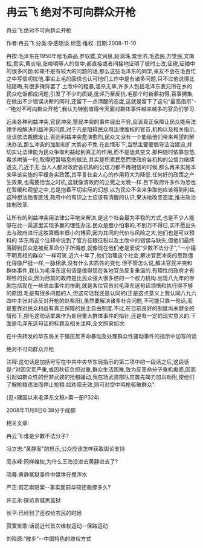 # 冉云飞  绝对不可向群众开枪    
    
冉云飞:绝对不可向群众开枪    
作者:冉云飞.分类:杂感随谈.标签:维权 .日期:2008-11-10    
冉按:毛泽东在1950年给毛森品,罗驭雄,文涧泉,赵浦珠,粟世济,毛逸民,方觉民,文南松,君实,黄炎培,张峻明等人的信中,都直接或者间接地证明了彼时土改,征税,征粮中的很多问题.如果不是有较大的问题的话,那么这些毛泽东的同学,亲友不会在毛百忙之中写信叨扰他,事实上毛的回信也认可他们工作中是有诸多问题,只不过他说得比较隐晦,有很多掩饰罢了.土改中的粗暴,滥杀无辜,许多人包括毛泽东表兄所在乡的民众吃饭都成问题,引发了不少的质疑,批评乃至反抗.毛那个时新鼎初得,百事猬集,在做出不少错误决断的同时,还留下一点清醒的态度,这就是留下了这句“最高指示"--“绝对不可向群众开枪",我认为特别值得今天面对群体事件越来越多的官员们学习.    
近来各种利益冲突,官民冲突,警民冲突的事件层出不穷,应该真正保障让民众能用法律手段解决利益冲突问题,对于凡是阻碍民众用法律维权的官员,机构以及相关指示,应该依法裁撤废止.否则利益冲突愈演愈烈,民众又没有一个能给他们带来希望的解决办法,那么冲突的加剧和扩大势必不免.在此情形下,当然主要要倡导法治建设,并切实让法律能为民众争取利益起到真正的作用,而不是徒具空文.那种随时依靠忽悠,希求哄骗一时,取得短暂喘息的做法,其实是积累民怨而使政府各机构的公信力继续透支,几近于无.当人人都对政府各机构的公信力都不再相信的时候,那么再来实施本来早该实施的平缓务实政策,其平复社会人心的作用将大为降低.任何好的政策之产生效果,也需要恰当之时机,这就像清政府的立宪之太晚一样.目下政府许多作为恐也在暂缓和观望之中,总是抱着不切实际的幻想,以为民众不会来争取他应该得到利益,这种想法贻害匪浅,政府中的有识之士应该有清醒的认识,果决地改变态度,推进政治体制改革.    
让所有的利益冲突用法律公平地来解决,是这个社会最为平稳的方式,也是不少人能够在此一渠道里实现多赢的理性办法.民众是胆小怕事的,不到万不得已,实不愿出头去与政府进行这胜算概率很小的博弈,因为其间的代价与风险之大,他们也是可以预料的.华东局这个注释中说到了官方征粮征税以及土改中的错误与缺失,但他们最终落脚到民众是被反革命分子所煽惑,就像现在他们老是爱说“少数不法分子",“一小撮不明真相的群众"一样可笑.近六十年了,他们治理这个社会,解决官民冲突的思路僵化得像尸挺一样,一脉相承,没有什么实质性的变化.但不管怎么说,解决官民冲突和群体事件,我认为毛泽东这句话是值得现在各地官员反复重温的.有理性的政府才有理性的民众,因为目前的政府是比民众强大很多倍的一个权力机构.出现八九年的惨剧包括现在一些流血事件的惨剧,就是各位官员对毛泽东这句话领悟和执行得不够的原因.毛是有很多问题的人,但这句话我还是认同的(正是这点意义上我认同八九六四中主张对话反对开枪的赵紫阳),虽然要解决诸多社会问题,不可能只靠一句话,而是要靠对民众利益有真正保障的民主自由制度.不过,在目前良好的制度尚未健全的情形下,把毛这句话拿来作为处理重大群体事件的指针,还是有一定的现实意义的.下面是毛泽东这句话的标题及相关注释,全文照录如次:    
在中央转发的华东局关于镇压反革命暴动及处理群众性骚动事件的指示中加写的话    
绝对不可向群众开枪    
注释:这句话是加括号写在中共中央华东局指示的第二项中的一段话之后,这段话是:“对因灾荒严重,或因秋征负担过重,群众生活困难,致为反革命分子乘机煽惑,因而引起如群众性的但非武装的抢粮骚动,我在场武装部队应首先竭力加以劝阻,使他们了解抢粮违法而停止抢粮.如劝阻无效,则可对空中鸣枪驱散群众".    
(见<建国以来毛泽东文稿>第一册P324)    
2008年11月9日6:38分于成都    
    
相关文章:    
冉云飞:谁是少数不法分子?    
冯立忠:“黄静案"的启示,公众应该怎样获取舆论支持    
高永峰:同样维权,为什么王海没进去黄静进去了?    
晓暮:黄静冤狱事件中媒体在搅浑水    
严正:假芯索赔案--事实面前华硕还敢撑多久?    
许志永:探访京城黑监狱    
长平:已经到了还权给农民的时候    
寂寞笙歌:话说近代首次维权运动--保路运动    
刘晓原:“散步"--中国特色的维权方式
